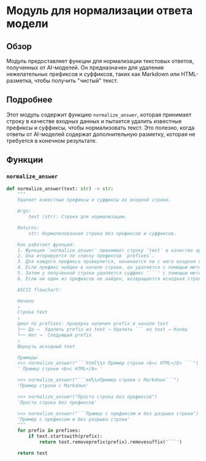 # Модуль для нормализации ответа модели

## Обзор

Модуль предоставляет функции для нормализации текстовых ответов, полученных от AI-моделей. Он предназначен для удаления нежелательных префиксов и суффиксов, таких как Markdown или HTML-разметка, чтобы получить "чистый" текст.

## Подробнее

Этот модуль содержит функцию `normalize_answer`, которая принимает строку в качестве входных данных и пытается удалить известные префиксы и суффиксы, чтобы нормализовать текст. Это полезно, когда ответы от AI-моделей содержат дополнительную разметку, которая не требуется в конечном результате.

## Функции

### `normalize_answer`

```python
def normalize_answer(text: str) -> str:
    """
    Удаляет известные префиксы и суффиксы из входной строки.

    Args:
        text (str): Строка для нормализации.

    Returns:
        str: Нормализованная строка без префиксов и суффиксов.

    Как работает функция:
    1. Функция `normalize_answer` принимает строку `text` в качестве аргумента.
    2. Она итерируется по списку префиксов `prefixes`.
    3. Для каждого префикса проверяется, начинается ли с него входная строка `text`.
    4. Если префикс найден в начале строки, он удаляется с помощью метода `removeprefix()`.
    5. Затем у полученной строки удаляется суффикс '```' с помощью метода `removesuffix()`.
    6. Если ни один из префиксов не найден, возвращается исходная строка `text` без изменений.

    ASCII flowchart:

    Начало
    ↓
    Строка text
    ↓
    Цикл по prefixes: проверка наличия prefix в начале text
    ├── Да →  Удалить prefix из text → Удалить ``` из text → Конец
    └── Нет →  Следующий prefix
    ↓
    Вернуть исходный text

    Примеры:
    >>> normalize_answer("```html\\n Пример строки <b>с HTML</b> ```")
    ' Пример строки <b>с HTML</b> '

    >>> normalize_answer("```md\\nПример строки с Markdown```")
    'Пример строки с Markdown'

    >>> normalize_answer("Просто строка без префиксов")
    'Просто строка без префиксов'

    >>> normalize_answer("```Пример с префиксом и без разрыва строки")
    'Пример с префиксом и без разрыва строки'
    """
    for prefix in prefixes:
        if text.startswith(prefix):
            return text.removeprefix(prefix).removesuffix('```')

    return text